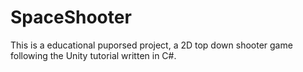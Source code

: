 # SpaceShooter
This is a educational puporsed project, a 2D top down shooter game following the Unity tutorial written in C#.
